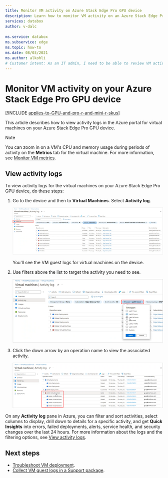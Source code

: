 ```yaml
---
title: Monitor VM activity on Azure Stack Edge Pro GPU device
description: Learn how to monitor VM activity on an Azure Stack Edge Pro GPU device in the Azure portal.
services: databox
author: v-dalc

ms.service: databox
ms.subservice: edge
ms.topic: how-to
ms.date: 08/03/2021
ms.author: alkohli
# Customer intent: As an IT admin, I need to be able to review VM activity in real-time for the compute workloads on my Azure Stack Edge Pro GPU device.
---
```


# Monitor VM activity on your Azure Stack Edge Pro GPU device

[!INCLUDE [applies-to-GPU-and-pro-r-and-mini-r-skus](../../includes/azure-stack-edge-applies-to-gpu-pro-r-mini-r-sku.md)]

This article describes how to view activity logs in the Azure portal for virtual machines on your Azure Stack Edge Pro GPU device.

> [!NOTE]
> You can zoom in on a VM's CPU and memory usage during periods of activity on the **Metrics** tab for the virtual machine. For more information, see [Monitor VM metrics](azure-stack-edge-gpu-monitor-virtual-machine-metrics.md).

## View activity logs

To view activity logs for the virtual machines on your Azure Stack Edge Pro GPU device, do these steps:

1. Go to the device and then to **Virtual Machines**. Select **Activity log**.

    ![Screenshot showing the Activity log pane for virtual machines on an Azure Stack Edge device. Activity log is highlighted in the navigation pane.](./media/azure-stack-edge-gpu-monitor-virtual-machine-activity/activity-log-01.png)

    You'll see the VM guest logs for virtual machines on the device.

1. Use filters above the list to target the activity you need to see.

    ![Screenshot showing the Timespan options on the Activity logs page for Virtual Machines. The selected time span is highlighted.](./media/azure-stack-edge-gpu-monitor-virtual-machine-activity/activity-log-02.png)<!--Reshoot to remove pointer. Lightbox treatment?-->

1. Click the down arrow by an operation name to view the associated activity.

    ![Screenshot showing the Activity logs page for Virtual Machines on an Azure Stack Edge device. An expanded operation is highlighted in the list.](./media/azure-stack-edge-gpu-monitor-virtual-machine-activity/activity-log-03.png)<!--Reshoot to remove pointer. May be able to replace drop-down only.-->

On any **Activity log** pane in Azure, you can filter and sort activities, select columns to display, drill down to details for a specific activity, and get **Quick Insights** into errors, failed deployments, alerts, service health, and security changes over the last 24 hours. For more information about the logs and the filtering options, see [View activity logs](/azure/azure-monitor/essentials/activity-log).

## Next steps

- [Troubleshoot VM deployment](azure-stack-edge-gpu-troubleshoot-virtual-machine-provisioning.md).
- [Collect VM guest logs in a Support package](azure-stack-edge-gpu-collect-virtual-machine-guest-logs.md).